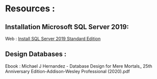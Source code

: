 # Resources :

## Installation Microsoft SQL Server 2019:

Web : [Install SQL Server 2019 Standard Edition](https://www.mssqltips.com/sqlservertip/6608/install-sql-server-2019-standard-edition/)



## Design Databases :

Ebook : Michael J Hernandez - Database Design for Mere Mortals_ 25th Anniversary Edition-Addison-Wesley Professional (2020).pdf


